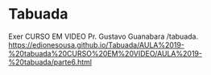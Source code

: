 # Tabuada
Exer CURSO EM VIDEO Pr. Gustavo Guanabara /tabuada.
<a>https://edionesousa.github.io/Tabuada/AULA%2019-%20tabuada%20CURSO%20EM%20VIDEO/AULA%2019-%20tabuada/parte6.html</a>
